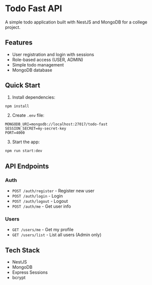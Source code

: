# Todo Fast API

A simple todo application built with NestJS and MongoDB for a college project.

## Features

- User registration and login with sessions
- Role-based access (USER, ADMIN)
- Simple todo management
- MongoDB database

## Quick Start

1. Install dependencies:
```bash
npm install
```

2. Create `.env` file:
```env
MONGODB_URI=mongodb://localhost:27017/todo-fast
SESSION_SECRET=my-secret-key
PORT=4000
```

3. Start the app:
```bash
npm run start:dev
```

## API Endpoints

### Auth
- `POST /auth/register` - Register new user
- `POST /auth/login` - Login
- `POST /auth/logout` - Logout
- `POST /auth/me` - Get user info

### Users
- `GET /users/me` - Get my profile
- `GET /users/list` - List all users (Admin only)

## Tech Stack

- NestJS
- MongoDB
- Express Sessions
- bcrypt
